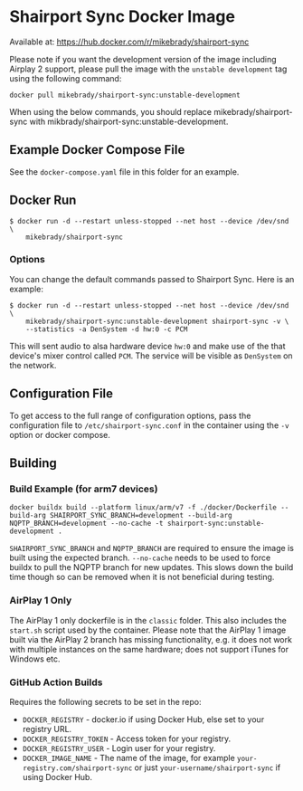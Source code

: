 # Shairport Sync Docker Image

Available at: https://hub.docker.com/r/mikebrady/shairport-sync

Please note if you want the development version of the image including Airplay 2 support, please pull the image with the ```unstable development``` tag using the following command:
```
docker pull mikebrady/shairport-sync:unstable-development
```

When using the below commands, you should replace mikebrady/shairport-sync with mikbrady/shairport-sync:unstable-development.

## Example Docker Compose File
See the `docker-compose.yaml` file in this folder for an example.

## Docker Run

```
$ docker run -d --restart unless-stopped --net host --device /dev/snd \
    mikebrady/shairport-sync
```

### Options

You can change the default commands passed to Shairport Sync. Here is an example:
```
$ docker run -d --restart unless-stopped --net host --device /dev/snd \
    mikebrady/shairport-sync:unstable-development shairport-sync -v \
    --statistics -a DenSystem -d hw:0 -c PCM
```
This will sent audio to alsa hardware device `hw:0` and make use of the that device's mixer control called `PCM`. The service will be visible as `DenSystem` on the network.

## Configuration File

To get access to the full range of configuration options, pass the configuration file to `/etc/shairport-sync.conf` in the container using the `-v` option or docker compose.

## Building
### Build Example (for arm7 devices)

```
docker buildx build --platform linux/arm/v7 -f ./docker/Dockerfile --build-arg SHAIRPORT_SYNC_BRANCH=development --build-arg NQPTP_BRANCH=development --no-cache -t shairport-sync:unstable-development .
```

`SHAIRPORT_SYNC_BRANCH` and `NQPTP_BRANCH` are required to ensure the image is built using the expected branch.
`--no-cache` needs to be used to force buildx to pull the NQPTP branch for new updates. This slows down the build time though so can be removed when it is not beneficial during testing.

### AirPlay 1 Only

The AirPlay 1 only dockerfile is in the `classic` folder. This also includes the `start.sh` script used by the container. Please note that the AirPlay 1 image built via the AirPlay 2 branch has missing functionality, e.g. it does not work with multiple instances on the same hardware; does not support iTunes for Windows etc.

### GitHub Action Builds

Requires the following secrets to be set in the repo:
- `DOCKER_REGISTRY` - docker.io if using Docker Hub, else set to your registry URL.
- `DOCKER_REGISTRY_TOKEN` - Access token for your registry.
- `DOCKER_REGISTRY_USER` - Login user for your registry.
- `DOCKER_IMAGE_NAME` - The name of the image, for example `your-registry.com/shairport-sync` or just `your-username/shairport-sync` if using Docker Hub.
